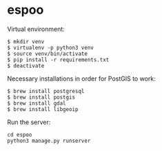 # espoo

Virtual environment:
```
$ mkdir venv
$ virtualenv -p python3 venv
$ source venv/bin/activate
$ pip install -r requirements.txt
$ deactivate
```

Necessary installations in order for PostGIS to work:
```
$ brew install postgresql
$ brew install postgis
$ brew install gdal
$ brew install libgeoip
```


Run the server:
```
cd espoo
python3 manage.py runserver
```
